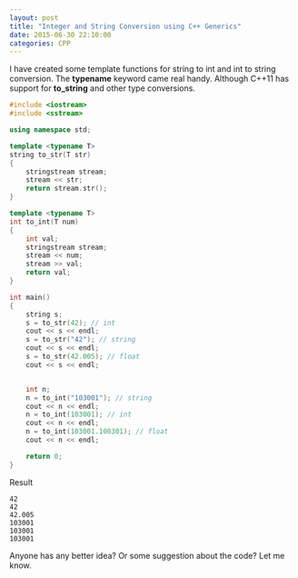 ```yaml
---
layout: post
title: "Integer and String Conversion using C++ Generics"
date: 2015-06-30 22:10:00
categories: CPP
---
```

I have created some template functions for string to int and int to string
conversion. The **typename** keyword came real handy. Although C++11 has
support for **to_string** and other type conversions.

```cpp
#include <iostream>
#include <sstream>

using namespace std;

template <typename T>
string to_str(T str)
{
    stringstream stream;
    stream << str;
    return stream.str();
}

template <typename T>
int to_int(T num)
{
    int val;
    stringstream stream;
    stream << num;
    stream >> val;
    return val;
}

int main()
{
    string s;
    s = to_str(42); // int
    cout << s << endl;
    s = to_str("42"); // string
    cout << s << endl;
    s = to_str(42.005); // float
    cout << s << endl;


    int n;
    n = to_int("103001"); // string
    cout << n << endl;
    n = to_int(103001); // int
    cout << n << endl;
    n = to_int(103001.100301); // float
    cout << n << endl;

    return 0;
}
```

Result

```
42
42
42.005
103001
103001
103001
```

Anyone has any better idea? Or some suggestion about the code? Let me know.
